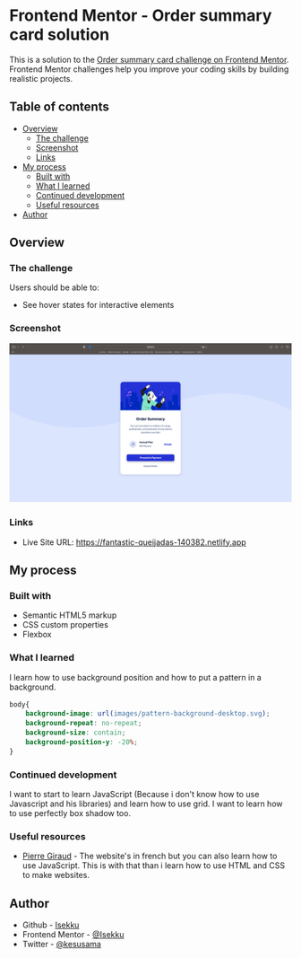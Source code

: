 # Frontend Mentor - Order summary card solution

This is a solution to the [Order summary card challenge on Frontend Mentor](https://www.frontendmentor.io/challenges/order-summary-component-QlPmajDUj). Frontend Mentor challenges help you improve your coding skills by building realistic projects. 

## Table of contents

- [Overview](#overview)
  - [The challenge](#the-challenge)
  - [Screenshot](#screenshot)
  - [Links](#links)
- [My process](#my-process)
  - [Built with](#built-with)
  - [What I learned](#what-i-learned)
  - [Continued development](#continued-development)
  - [Useful resources](#useful-resources)
- [Author](#author)

## Overview

### The challenge

Users should be able to:

- See hover states for interactive elements

### Screenshot

![](./images/screenshot.png)


### Links

- Live Site URL: https://fantastic-queijadas-140382.netlify.app

## My process

### Built with

- Semantic HTML5 markup
- CSS custom properties
- Flexbox

### What I learned

I learn how to use background position and how to put a pattern in a background.

```css
body{
    background-image: url(images/pattern-background-desktop.svg);
    background-repeat: no-repeat;
    background-size: contain;
    background-position-y: -20%;
}
```

### Continued development

I want to start to learn JavaScript (Because i don't know how to use Javascript and his libraries) and learn how to use grid. I want to learn how to use perfectly box shadow too.

### Useful resources

- [Pierre Giraud](https://www.pierre-giraud.com/html-css-apprendre-coder-cours/) - The website's in french but you can also learn how to use JavaScript. This is with that than i learn how to use HTML and CSS to make websites.

## Author

- Github - [Isekku](https://github.com/Isekku)
- Frontend Mentor - [@Isekku](https://www.frontendmentor.io/profile/Isekku)
- Twitter - [@kesusama](https://www.twitter.com/kesusama)